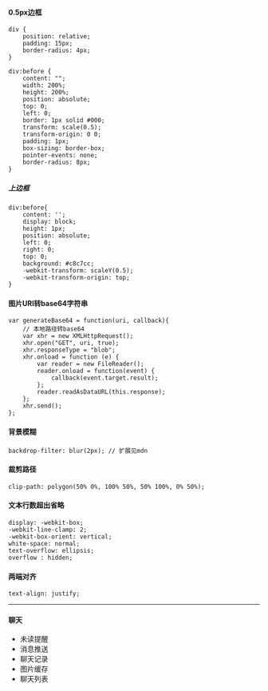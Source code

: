 #### 0.5px边框

    div {
		position: relative;
		padding: 15px;
		border-radius: 4px;
	}
	
	div:before {
		content: "";
		width: 200%;
		height: 200%;
		position: absolute;
		top: 0;
		left: 0;
		border: 1px solid #000;
		transform: scale(0.5);
		transform-origin: 0 0;
		padding: 1px;
		box-sizing: border-box;
		pointer-events: none;
		border-radius: 8px;
	}

##### 上边框

    div:before{
    	content: '';
		display: block;
		height: 1px;
	    position: absolute;
		left: 0;
		right: 0;
		top: 0;
		background: #c8c7cc;
		-webkit-transform: scaleY(0.5);
		-webkit-transform-origin: top;
    }


#### 图片URI转base64字符串

    var generateBase64 = function(uri, callback){
		// 本地路径转base64
		var xhr = new XMLHttpRequest();       
	    xhr.open("GET", uri, true); 
	    xhr.responseType = "blob";
	    xhr.onload = function (e) {
            var reader = new FileReader();
            reader.onload = function(event) {
            	callback(event.target.result);
            };
            reader.readAsDataURL(this.response);
	    };
	    xhr.send();
    };
    

#### 背景模糊

    backdrop-filter: blur(2px); // 扩展见mdn
    


#### 裁剪路径

    clip-path: polygon(50% 0%, 100% 50%, 50% 100%, 0% 50%);
    

#### 文本行数超出省略

    display: -webkit-box;
    -webkit-line-clamp: 2;
    -webkit-box-orient: vertical;
    white-space: normal;
    text-overflow: ellipsis;
    overflow : hidden;
  
#### 两端对齐

    text-align: justify;
  
  


----------------------------------------------

#### 聊天

* 未读提醒
* 消息推送
* 聊天记录
* 图片缓存
* 聊天列表